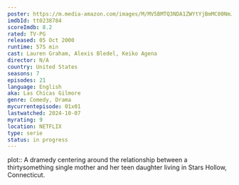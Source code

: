 ```yaml
---
poster: https://m.media-amazon.com/images/M/MV5BMTQ3NDA1ZWYtYjBmMC00NmJjLWI1NjgtYjg2NDhmMTY2YWQ4XkEyXkFqcGdeQXVyNzA5NjUyNjM@._V1_SX300.jpg
imdbId: tt0238784
scoreImdb: 8.2
rated: TV-PG
released: 05 Oct 2000
runtime: 57S min
cast: Lauren Graham, Alexis Bledel, Keiko Agena
director: N/A
country: United States
seasons: 7
episodes: 21
language: English
aka: Las Chicas Gilmore
genre: Comedy, Drama
mycurrentepisode: 01x01
lastwatched: 2024-10-07
myrating: 9
location: NETFLIX
type: serie
status: in progress
---
```


plot:: A dramedy centering around the relationship between a thirtysomething single mother and her teen daughter living in Stars Hollow, Connecticut.